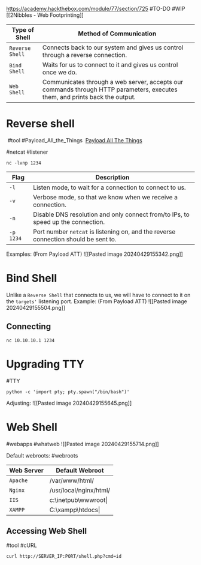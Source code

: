 https://academy.hackthebox.com/module/77/section/725
#TO-DO #WIP [[2Nibbles - Web Footprinting]]

|Type of Shell|Method of Communication|
|---|---|
|`Reverse Shell`|Connects back to our system and gives us control through a reverse connection.|
|`Bind Shell`|Waits for us to connect to it and gives us control once we do.|
|`Web Shell`|Communicates through a web server, accepts our commands through HTTP parameters, executes them, and prints back the output.|

# Reverse shell
 #tool #Payload_All_the_Things 
 [Payload All The Things](https://github.com/swisskyrepo/PayloadsAllTheThings/blob/master/Methodology%20and%20Resources/Reverse%20Shell%20Cheatsheet.md)

#netcat #listener
```pug
nc -lvnp 1234
```

|Flag|Description|
|---|---|
|`-l`|Listen mode, to wait for a connection to connect to us.|
|`-v`|Verbose mode, so that we know when we receive a connection.|
|`-n`|Disable DNS resolution and only connect from/to IPs, to speed up the connection.|
|`-p 1234`|Port number `netcat` is listening on, and the reverse connection should be sent to.|
Examples: (From Payload ATT)
![[Pasted image 20240429155342.png]]

# Bind Shell
Unlike a `Reverse Shell` that connects to us, we will have to connect to it on the `targets'` listening port.
Example: (From Payload ATT)
![[Pasted image 20240429155504.png]]
## Connecting
```pug
nc 10.10.10.1 1234
```

# Upgrading TTY
#TTY 

```pug
python -c 'import pty; pty.spawn("/bin/bash")'
```

Adjusting:
![[Pasted image 20240429155645.png]]

# Web Shell
#webapps #whatweb 
![[Pasted image 20240429155714.png]]

Default webroots:
#webroots

| Web Server | Default Webroot        |
| ---------- | ---------------------- |
| `Apache`   | /var/www/html/         |
| `Nginx`    | /usr/local/nginx/html/ |
| `IIS`      | c:\inetpub\wwwroot\|   |
| `XAMPP`    | C:\xampp\htdocs\|      |
## Accessing Web Shell
#tool  #cURL 

```pug
curl http://SERVER_IP:PORT/shell.php?cmd=id
```
